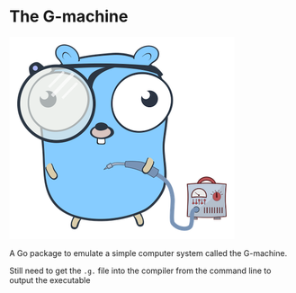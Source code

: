 # The G-machine

![](img/soldering.png)

A Go package to emulate a simple computer system called the G-machine.

Still need to get the `.g.` file into the compiler from the command line to output the executable
